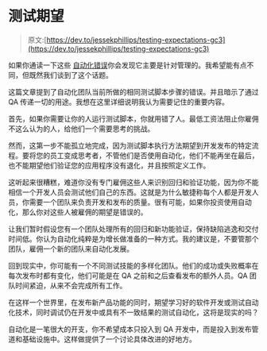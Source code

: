 # 测试期望

> 原文:[https://dev.to/jessekphillips/testing-expectations-gc3](https://dev.to/jessekphillips/testing-expectations-gc3)

如果你通读一下这些
[自动化错误](https://techbeacon.com/app-dev-testing/top-7-test-automation-mistakes-how-avoid-your-next-fail)你会发现它主要是针对管理的。我希望能有点不同，但既然我们谈到了这个话题。

这篇文章提到了自动化团队当前所做的相同测试脚本步骤的错误。并且暗示了通过 QA 传递一切的用途。我想在这里详细说明我认为需要记住的重要内容。

首先，如果你需要让你的人运行测试脚本，你就用错了人。最低工资法阻止你雇佣不这么认为的人，给他们一个需要思考的挑战。

然而，这第一步不能孤立地完成，因为测试脚本执行方法期望到开发发布的特定流程。要将您的员工变成思考者，不管他们是否使用自动化，他们不能再坐在最后，也不能期望他们验证您的应用程序没有退化，并且按照定义工作。

这听起来很糟糕，难道你没有专门雇佣这些人来识别回归和验证功能，因为你不能相信一个开发人员会测试他们自己的东西。这就是为什么敏捷称每个人都是开发人员，你需要一个团队来负责开发和发布的质量。很有可能，如果你投资使用自动化，那么你对这些人被雇佣的期望是错误的。

让我们暂时假设您有一个团队处理所有的回归和新功能验证，保持缺陷逃逸和交付时间低。你认为自动化纯粹是为增长做准备的一种方式。我的建议是，不要管那个团队，雇佣一个新的团队来自动化发展。

回到现实中，你可能有一个不同测试技能的多样化团队。他们的成功或失败概率在每次发布时都有变化，他们可能是在 QA 之前和之后查看发布的额外人员。QA 团队时间紧迫，从来不会完成所有工作。

在这样一个世界里，在发布新产品功能的同时，期望学习好的软件开发或测试自动化技术，同时调试仍在开发中或具有不一致结果的测试自动化，这将是现实的吗？

自动化是一笔很大的开支，你不希望成本只投入到 QA 开发中，而是投入到发布管道和基础设施中。这样做提供了一个讨论具体改进的好地方。
